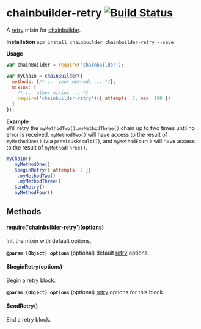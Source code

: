 # chainbuilder-retry [![Build Status](https://travis-ci.org/andrewpmckenzie/chainbuilder-retry.svg)](https://travis-ci.org/andrewpmckenzie/chainbuilder-retry)

A [retry](https://github.com/retry/retry) mixin for [chainbuilder](https://www.npmjs.com/package/chainbuilder). 

**Installation** `npm install chainbuilder chainbuilder-retry --save`

**Usage**  
```javascript
var chainBuilder = require('chainbuilder');

var myChain = chainBuilder({
  methods: {/* ... your methods ... */},
  mixins: [
    /* ... other mixins ... */
    require('chainbuilder-retry')({ attempts: 5, max: 100 })
  ]
});
```

**Example**  
Will retry the `myMethodTwo().myMethodThree()` chain up to two times until no error is received. `myMethodTwo()` will have
access to the result of `myMethodOne()` (via `previousResult()`), and `myMethodFour()` will have access to the result of 
`myMethodThree()`.  

```javascript
myChain()
  .myMethodOne()
  .$beginRetry({ attempts: 2 }}
    .myMethodTwo()
    .myMethodThree()
  .$endRetry()
  .myMethodFour()
```

## Methods

#### require('chainbuilder-retry')(options)
Init the mixin with default options.

**`@param {Object} options`** (optional) default [retry](https://github.com/retry/retry) options.

#### $beginRetry(options)
Begin a retry block.

**`@param {Object} options`** (optional) [retry](https://github.com/retry/retry) options for this block.

#### $endRetry()
End a retry block.
